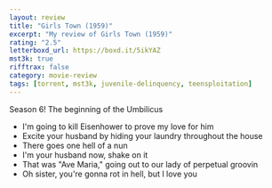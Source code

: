 ```yaml
---
layout: review
title: "Girls Town (1959)"
excerpt: "My review of Girls Town (1959)"
rating: "2.5"
letterboxd_url: https://boxd.it/5ikYAZ
mst3k: true
rifftrax: false
category: movie-review
tags: [torrent, mst3k, juvenile-delinquency, teensploitation]
---
```


Season 6! The beginning of the Umbilicus

- I'm going to kill Eisenhower to prove my love for him
- Excite your husband by hiding your laundry throughout the house
- There goes one hell of a nun
- I'm your husband now, shake on it
- That was "Ave Maria," going out to our lady of perpetual groovin
- Oh sister, you're gonna rot in hell, but I love you
